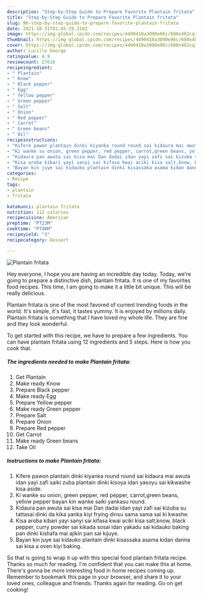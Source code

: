 ```yaml
---
description: "Step-by-Step Guide to Prepare Favorite Plantain fritata"
title: "Step-by-Step Guide to Prepare Favorite Plantain fritata"
slug: 96-step-by-step-guide-to-prepare-favorite-plantain-fritata
date: 2021-10-31T01:45:29.316Z
image: https://img-global.cpcdn.com/recipes/4490410a3090e96c/680x482cq70/plantain-fritata-recipe-main-photo.jpg
thumbnail: https://img-global.cpcdn.com/recipes/4490410a3090e96c/680x482cq70/plantain-fritata-recipe-main-photo.jpg
cover: https://img-global.cpcdn.com/recipes/4490410a3090e96c/680x482cq70/plantain-fritata-recipe-main-photo.jpg
author: Lucille George
ratingvalue: 4.9
reviewcount: 27616
recipeingredient:
- " Plantain"
- " Know"
- " Black pepper"
- " Egg"
- " Yellow pepper"
- " Green pepper"
- " Salt"
- " Onion"
- " Red pepper"
- " Carrot"
- " Green beans"
- " Oil"
recipeinstructions:
- "Kifere pawon plantain dinki kiyanka round round sai kidaura mai awuta idan yayi zafi saiki zuba plantain dinki kisoya idan yasoyu sai kikwashe kisa aside."
- "Ki wanke su onion, green pepper, red pepper, carrot,green beans, yellow pepper bayan kin wanke saiki yankasu round."
- "Kidaura pan awuta sai kisa mai Dan dadai idan yayi zafi sai kizuba su tattasai dinki da kika yanka kiyi frying dinsu sama sama sai ki kwashe."
- "Kisa aroba kibari yayi sanyi sai kifasa kwai aciki kisa salt,know, black pepper, curry powder sai kikada sosai idan yakadu sai kidauko baking pan dinki kishafa mai ajikin pan sai kijuye."
- "Bayan kin juye sai kidauko plantain dinki kisassaka asama kidan danna sai kisa a oven kiyi baking."
categories:
- Recipe
tags:
- plantain
- fritata

katakunci: plantain fritata 
nutrition: 112 calories
recipecuisine: American
preptime: "PT23M"
cooktime: "PT40M"
recipeyield: "3"
recipecategory: Dessert

---
```



![Plantain fritata](https://img-global.cpcdn.com/recipes/4490410a3090e96c/680x482cq70/plantain-fritata-recipe-main-photo.jpg)

Hey everyone, I hope you are having an incredible day today. Today, we're going to prepare a distinctive dish, plantain fritata. It is one of my favorites food recipes. This time, I am going to make it a little bit unique. This will be really delicious.



Plantain fritata is one of the most favored of current trending foods in the world. It's simple, it's fast, it tastes yummy. It is enjoyed by millions daily. Plantain fritata is something that I have loved my whole life. They are fine and they look wonderful.


To get started with this recipe, we have to prepare a few ingredients. You can have plantain fritata using 12 ingredients and 5 steps. Here is how you cook that.

<!--inarticleads1-->

##### The ingredients needed to make Plantain fritata:

1. Get  Plantain
1. Make ready  Know
1. Prepare  Black pepper
1. Make ready  Egg
1. Prepare  Yellow pepper
1. Make ready  Green pepper
1. Prepare  Salt
1. Prepare  Onion
1. Prepare  Red pepper
1. Get  Carrot
1. Make ready  Green beans
1. Take  Oil




<!--inarticleads2-->

##### Instructions to make Plantain fritata:

1. Kifere pawon plantain dinki kiyanka round round sai kidaura mai awuta idan yayi zafi saiki zuba plantain dinki kisoya idan yasoyu sai kikwashe kisa aside.
1. Ki wanke su onion, green pepper, red pepper, carrot,green beans, yellow pepper bayan kin wanke saiki yankasu round.
1. Kidaura pan awuta sai kisa mai Dan dadai idan yayi zafi sai kizuba su tattasai dinki da kika yanka kiyi frying dinsu sama sama sai ki kwashe.
1. Kisa aroba kibari yayi sanyi sai kifasa kwai aciki kisa salt,know, black pepper, curry powder sai kikada sosai idan yakadu sai kidauko baking pan dinki kishafa mai ajikin pan sai kijuye.
1. Bayan kin juye sai kidauko plantain dinki kisassaka asama kidan danna sai kisa a oven kiyi baking.




So that is going to wrap it up with this special food plantain fritata recipe. Thanks so much for reading. I'm confident that you can make this at home. There's gonna be more interesting food in home recipes coming up. Remember to bookmark this page in your browser, and share it to your loved ones, colleague and friends. Thanks again for reading. Go on get cooking!
